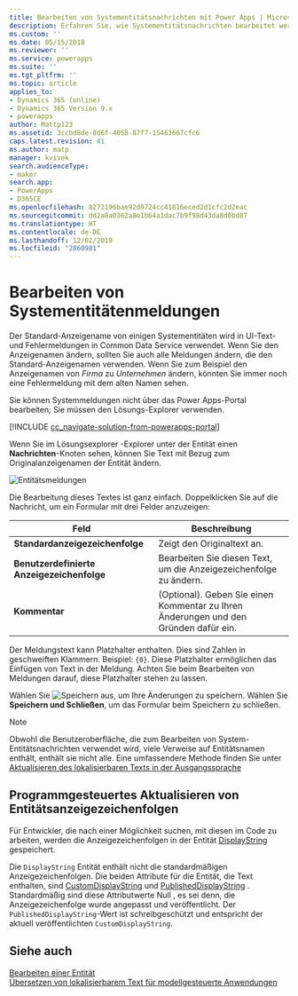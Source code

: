 ```yaml
---
title: Bearbeiten von Systementitätsnachrichten mit Power Apps | Microsoft-Dokumentation
description: Erfahren Sie, wie Systementitätsnachrichten bearbeitet werden
ms.custom: ''
ms.date: 05/15/2018
ms.reviewer: ''
ms.service: powerapps
ms.suite: ''
ms.tgt_pltfrm: ''
ms.topic: article
applies_to:
- Dynamics 365 (online)
- Dynamics 365 Version 9.x
- powerapps
author: Mattp123
ms.assetid: 3ccbd8de-8d6f-4058-87f7-15463667cfc6
caps.latest.revision: 41
ms.author: matp
manager: kvivek
search.audienceType:
- maker
search.app:
- PowerApps
- D365CE
ms.openlocfilehash: 8272196bae92d9724cc41816eced2d1cfc2d2eac
ms.sourcegitcommit: dd2a8a0362a8e1b64a1dac7b9f98d43da8d0bd87
ms.translationtype: HT
ms.contentlocale: de-DE
ms.lasthandoff: 12/02/2019
ms.locfileid: "2860981"
---
```

# <a name="edit-system-entity-messages"></a>Bearbeiten von Systementitätenmeldungen

Der Standard-Anzeigename von einigen Systementitäten wird in UI-Text- und Fehlermeldungen in Common Data Service verwendet. Wenn Sie den Anzeigenamen ändern, sollten Sie auch alle Meldungen ändern, die den Standard-Anzeigenamen verwenden. Wenn Sie zum Beispiel den Anzeigenamen von *Firma* zu *Unternehmen* ändern, könnten Sie immer noch eine Fehlermeldung mit dem alten Namen sehen.  

Sie können Systemmeldungen nicht über das Power Apps-Portal bearbeiten; Sie müssen den Lösungs-Explorer verwenden.

[!INCLUDE [cc_navigate-solution-from-powerapps-portal](../../includes/cc_navigate-solution-from-powerapps-portal.md)]

Wenn Sie im Lösungsexplorer -Explorer unter der Entität einen **Nachrichten**-Knoten sehen, können Sie Text mit Bezug zum Originalanzeigenamen der Entität ändern. 

![Entitätsmeldungen](../model-driven-apps/media/entity-messages.png)

Die Bearbeitung dieses Textes ist ganz einfach. Doppelklicken Sie auf die Nachricht, um ein Formular mit drei Felder anzuzeigen:  
  
|Feld|Beschreibung|  
|-----------|-----------------|  
|**Standardanzeigezeichenfolge**|Zeigt den Originaltext an.|  
|**Benutzerdefinierte Anzeigezeichenfolge**|Bearbeiten Sie diesen Text, um die Anzeigezeichenfolge zu ändern.|  
|**Kommentar**|(Optional). Geben Sie einen Kommentar zu Ihren Änderungen und den Gründen dafür ein.|  
  
Der Meldungstext kann Platzhalter enthalten. Dies sind Zahlen in geschweiften Klammern. Beispiel: `{0}`. Diese Platzhalter ermöglichen das Einfügen von Text in der Meldung. Achten Sie beim Bearbeiten von Meldungen darauf, diese Platzhalter stehen zu lassen. 

Wählen Sie ![Speichern](media/save-entity-icon-solution-explorer.png) aus, um Ihre Änderungen zu speichern. Wählen Sie **Speichern und Schließen**, um das Formular beim Speichern zu schließen.

> [!NOTE]
> Obwohl die Benutzeroberfläche, die zum Bearbeiten von System-Entitätsnachrichten verwendet wird, viele Verweise auf Entitätsnamen enthält, enthält sie nicht alle. Eine umfassendere Methode finden Sie unter [Aktualisieren des lokalisierbaren Texts in der Ausgangssprache](../model-driven-apps/translate-localizable-text.md#updating-localizable-text-in-the-base-language)

## <a name="programmatically-update-entity-display-strings"></a>Programmgesteuertes Aktualisieren von Entitätsanzeigezeichenfolgen

Für Entwickler, die nach einer Möglichkeit suchen, mit diesen im Code zu arbeiten, werden die Anzeigezeichenfolgen in der Entität [DisplayString](../../developer/common-data-service/reference/entities/displaystring.md) gespeichert. 

Die `DisplayString` Entität enthält nicht die standardmäßigen Anzeigezeichenfolgen. Die beiden Attribute für die Entität, die Text enthalten, sind [CustomDisplayString](../../developer/common-data-service/reference/entities/displaystring.md#BKMK_CustomDisplayString) und [PublishedDisplayString](../../developer/common-data-service/reference/entities/displaystring.md#BKMK_PublishedDisplayString) . Standardmäßig sind diese Attributwerte Null , es sei denn, die Anzeigezeichenfolge wurde angepasst und veröffentlicht. Der `PublishedDisplayString`-Wert ist schreibgeschützt und entspricht der aktuell veröffentlichten `CustomDisplayString`.
 
## <a name="see-also"></a>Siehe auch
[Bearbeiten einer Entität](edit-entities.md)<br />
[Übersetzen von lokalisierbarem Text für modellgesteuerte Anwendungen](../model-driven-apps/translate-localizable-text.md)
